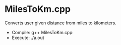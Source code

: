 # MilesToKm.cpp
Converts user given distance from miles to kilometers.

- Compile: g++ MilesToKm.cpp
- Execute: ./a.out
